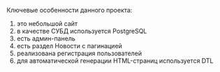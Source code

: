 Ключевые особенности данного проекта:
1. это небольшой сайт
2. в качестве СУБД используется PostgreSQL
3. есть админ-панель
4. есть раздел Новости с пагинацией
5. реализована регистрация пользователей
6. для автоматической генерации HTML-страниц используется DTL
